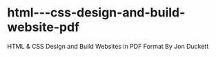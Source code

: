 # html---css-design-and-build-website-pdf
HTML &amp; CSS Design and Build Websites in PDF Format By Jon Duckett
